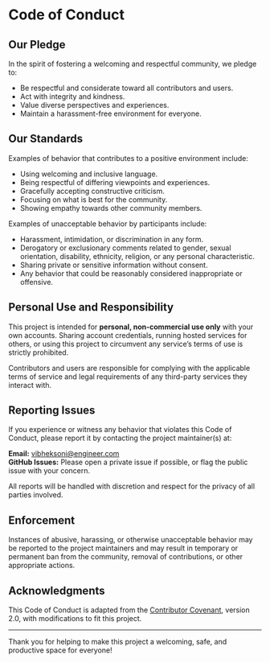 # Code of Conduct

## Our Pledge

In the spirit of fostering a welcoming and respectful community, we pledge to:

- Be respectful and considerate toward all contributors and users.
- Act with integrity and kindness.
- Value diverse perspectives and experiences.
- Maintain a harassment-free environment for everyone.

## Our Standards

Examples of behavior that contributes to a positive environment include:

- Using welcoming and inclusive language.
- Being respectful of differing viewpoints and experiences.
- Gracefully accepting constructive criticism.
- Focusing on what is best for the community.
- Showing empathy towards other community members.

Examples of unacceptable behavior by participants include:

- Harassment, intimidation, or discrimination in any form.
- Derogatory or exclusionary comments related to gender, sexual orientation, disability, ethnicity, religion, or any personal characteristic.
- Sharing private or sensitive information without consent.
- Any behavior that could be reasonably considered inappropriate or offensive.

## Personal Use and Responsibility

This project is intended for **personal, non-commercial use only** with your own accounts. Sharing account credentials, running hosted services for others, or using this project to circumvent any service’s terms of use is strictly prohibited.

Contributors and users are responsible for complying with the applicable terms of service and legal requirements of any third-party services they interact with.

## Reporting Issues

If you experience or witness any behavior that violates this Code of Conduct, please report it by contacting the project maintainer(s) at:

**Email:** vibheksoni@engineer.com  
**GitHub Issues:** Please open a private issue if possible, or flag the public issue with your concern.

All reports will be handled with discretion and respect for the privacy of all parties involved.

## Enforcement

Instances of abusive, harassing, or otherwise unacceptable behavior may be reported to the project maintainers and may result in temporary or permanent ban from the community, removal of contributions, or other appropriate actions.

## Acknowledgments

This Code of Conduct is adapted from the [Contributor Covenant](https://www.contributor-covenant.org/version/2/0/code_of_conduct.html), version 2.0, with modifications to fit this project.

---

Thank you for helping to make this project a welcoming, safe, and productive space for everyone!